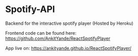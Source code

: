 # Spotify-API

Backend for the interactive spotify player (Hosted by Heroku)

Frontend code can be found here: https://github.com/AnkitYande/ReactSpotifyPlayer

App live on: https://ankityande.github.io/ReactSpotifyPlayer/
